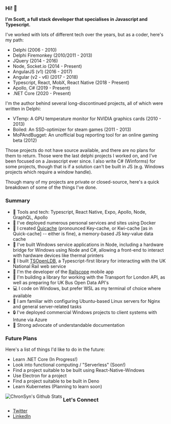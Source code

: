 ### Hi! :wave:

**I'm Scott, a full stack developer that specialises in Javascript and Typescript.**

I've worked with lots of different tech over the years, but as a coder, here's my path:

 - Delphi (2006 - 2010)
 - Delphi Firemonkey (2010/2011 - 2013)
 - JQuery (2014 - 2016)
 - Node, Socket.io (2014 - Present)
 - AngularJS (v1) (2016 - 2017)
 - Angular (v2 - v6) (2017 - 2018)
 - Typescript, React, MobX, React Native (2018 - Present)
 - Apollo, C# (2019 - Present)
 - .NET Core (2020 - Present)
 
I'm the author behind several long-discontinued projects, all of which were written in Delphi:

 - VTemp: A GPU temperature monitor for NVIDIA graphics cards (2010 - 2013)
 - Boiled: An SSD-optimizer for steam games (2011 - 2013)
 - MoPAndBugget: An unofficial bug reporting tool for an online gaming beta (2012)
 
Those projects do not have source available, and there are no plans for them to return. Those were the last delphi projects I worked on, and I've been focused on a Javascript ever since. I also write C# (Winforms) for some projects, though that is if a solution can't be built in JS (e.g. Windows projects which require a window handle).

Though many of my projects are private or closed-source, here's a quick breakdown of some of the things I've done.

### Summary
 - :page_facing_up: Tools and tech: Typescript, React Native, Expo, Apollo, Node, GraphQL, Apollo
 - :whale: I've deployed numerous personal services and sites using Docker
 - :card_index: I created [Quicache](https://github.com/ChronSyn/quiCache) (pronounced Key-cache, or Kwi-cache [as in Quick-cache] -- either is fine), a memory-based JS key-value data cache
 - :wrench: I've built Windows service applications in Node, including a hardware bridge for Windows using Node and C#, allowing a front-end to interact with hardware devices like thermal printers
 - :station: I built [TSOpenLDB](https://github.com/ChronSyn/TSOpenLDB), a Typescript-first library for interacting with the UK National Rail web service
 - :train2: I'm the developer of the [Railscope](https://play.google.com/store/apps/details?id=com.iocube.pantherV2) mobile app
 - :tram: I'm building a library for working with the Transport for London API, as well as preparing for UK Bus Open Data API's
 - :computer: I code on Windows, but prefer WSL as my terminal of choice where available
 - :penguin: I am familiar with configuring Ubuntu-based Linux servers for Nginx and general server-related tasks
 - :lock: I've deployed commercial Windows projects to client systems with Intune via Azure
 - :book: Strong advocate of understandable documentation
 
 
### Future Plans

Here's a list of things I'd like to do in the future:

 - Learn .NET Core (In Progress!)
 - Look into functional computing / "Serverless" (Soon!)
 - Find a project suitable to be built using React-Native-Windows
 - Use Electron for a project
 - Find a project suitable to be built in Deno
 - Learn Kubernetes (Planning to learn soon)

<img align="left" alt="ChronSyn's Github Stats" src="https://github-readme-stats.vercel.app/api?username=ChronSyn&show_icons=true&hide_border=true" />

### Let's Connect
 - [Twitter](https://twitter.com/ChronSyn)
 - [LinkedIn](https://www.linkedin.com/in/scottpritcharduk/)
